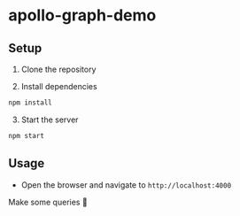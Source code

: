 # apollo-graph-demo

## Setup

1. Clone the repository

2. Install dependencies

```bash
npm install
```

3. Start the server

```bash
npm start
```

## Usage

- Open the browser and navigate to `http://localhost:4000`

Make some queries 🚀
